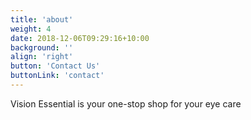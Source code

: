 ```yaml
---
title: 'about'
weight: 4
date: 2018-12-06T09:29:16+10:00
background: ''
align: 'right'
button: 'Contact Us'
buttonLink: 'contact'
---
```

Vision Essential is your one-stop shop for your eye care 

